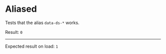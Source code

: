 # Aliased

Tests that the alias `data-ds-*` works.

<div data-ds-signals-result="0" data-ds-on-load="$result = 1">
  Result:
  <code id="result" data-ds-text="$result">0</code>
  <hr />
  Expected result on load: <code>1</code>
</div>